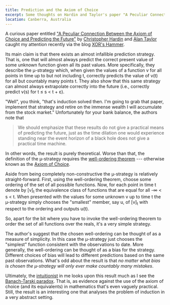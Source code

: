 ```yaml
--- 
title: Prediction and the Axiom of Choice
excerpt: Some thoughts on Hardin and Taylor's paper "A Peculiar Connection Between the Axiom of Choice and Predicting the Future".
location: Canberra, Australia
---
```


A curious paper entitled ["A Peculiar Connection Between the Axiom of Choice and Predicting the Future"][paper] by [Christopher Hardin][hardin] and [Alan Taylor][taylor] caught my attention recently via the blog [XOR's Hammer][xor].

[paper]: http://maven.smith.edu/~chardin/pub/peculiar.pdf
[hardin]: http://maven.smith.edu/~chardin/
[taylor]: http://www.math.union.edu/people/faculty/taylora.html
[xor]: http://xorshammer.wordpress.com/2008/08/23/set-theory-and-weather-prediction/

Its main claim is that there exists an almost infallible prediction strategy. That is, one that will almost always predict the correct present value of some unknown function given all its past values. More specifically, they describe the µ-strategy which, when given the values of a function v for all points in time up to but not including t, correctly predicts the value of v(t) for all but countably many points t. They also show that this same strategy can almost always extrapolate correctly into the future (i.e., correctly predict v(s) for t ≤ s < t + ε).

"Well", you think, "that's induction solved then. I'm going to grab that paper, implement that strategy and retire on the immense wealth I will accumulate from the stock market." Unfortunately for your bank balance, the authors note that
> We should emphasize that these results do not give a practical means of predicting 
> the future, just as the time dilation one would experience standing near the event 
> horizon of a black hole does not give a practical time machine.

In other words, the result is purely theoretical. Worse than that, the definition of the µ-strategy requires the [well-ordering theorem][] --- otherwise known as the [Axiom of Choice][]. 

[well-ordering theorem]: http://en.wikipedia.org/wiki/Well-ordering_theorem
[axiom of choice]: http://en.wikipedia.org/wiki/Axiom_of_choice

Aside from being completely non-constructive the µ-strategy is relatively straight-forward. First, using the well-ordering theorem, choose some ordering of the set of all possible functions. Now, for each point in time t denote by \[v\]<sub>t</sub> the equivalence class of functions that are equal for all -∞ < s < t. When presented with the values for some unknown v up to time t the µ-strategy simply chooses the "smallest" member, say u, of \[v\]<sub>t</sub> with respect to the ordering and outputs u(t).

So, apart for the bit where you have to invoke the well-ordering theorem to order the set of all functions over the reals, it's a very simple strategy.

The author's suggest that the chosen well-ordering can be thought of as a measure of simplicity. In this case the µ-strategy just chooses the "simplest" function consistent with the observations to date. More generally, the well-ordering can be thought of as a bias for the strategy. Different choices of bias will lead to different predictions based on the same past observations. What's odd about the result is that *no matter what bias is chosen the µ-strategy will only ever make countably many mistakes*.

Ultimately, the [intuitionist][] in me looks upon this result much as I see the [Banach-Tarski paradox][]. That is, as evidence against the use of the axiom of choice (and its equivalents) in mathematics that's even vaguely practical. Still, the result is an interesting one that analyses the problem of induction in a very abstract setting.

[banach-tarski paradox]: http://en.wikipedia.org/wiki/Banach-Tarski_paradox
[intuitionist]: http://conflate.net/inductio/2008/06/constructive-and-classical-mathematics/
